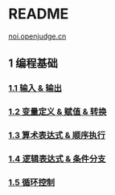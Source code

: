 # README

[noi.openjudge.cn](http://noi.openjudge.cn/)

## 1 编程基础

### [1.1 输入 & 输出](./src/1/1/README.md)

### [1.2 变量定义 & 赋值 & 转换](./src/1/2/README.md)

### [1.3 算术表达式 & 顺序执行](./src/1/3/README.md)

### [1.4 逻辑表达式 & 条件分支](./src/1/4/README.md)

### [1.5 循环控制](./src/1/5/README.md)
